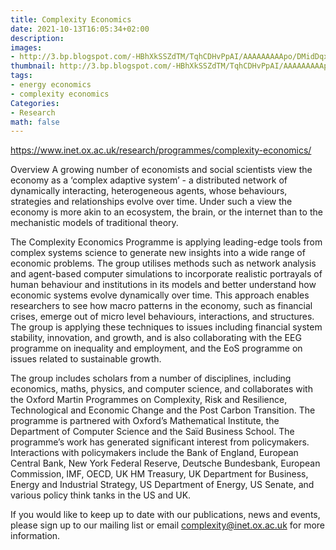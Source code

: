 ```yaml
---
title: Complexity Economics
date: 2021-10-13T16:05:34+02:00
description:
images:
- http://3.bp.blogspot.com/-HBhXkSSZdTM/TqhCDHvPpAI/AAAAAAAAApo/DMidDqxjpGg/s1600/Economy+of+Guatemala+.gif
thumbnail: http://3.bp.blogspot.com/-HBhXkSSZdTM/TqhCDHvPpAI/AAAAAAAAApo/DMidDqxjpGg/s1600/Economy+of+Guatemala+.gif
tags:
- energy economics
- complexity economics
Categories:
- Research
math: false
---
```


https://www.inet.ox.ac.uk/research/programmes/complexity-economics/

Overview
A growing number of economists and social scientists view the economy as a ‘complex adaptive system’ - a distributed network of dynamically interacting, heterogeneous agents, whose behaviours, strategies and relationships evolve over time. Under such a view the economy is more akin to an ecosystem, the brain, or the internet than to the mechanistic models of traditional theory.

The Complexity Economics Programme is applying leading-edge tools from complex systems science to generate new insights into a wide range of economic problems. The group utilises methods such as network analysis and agent-based computer simulations to incorporate realistic portrayals of human behaviour and institutions in its models and better understand how economic systems evolve dynamically over time. This approach enables researchers to see how macro patterns in the economy, such as financial crises, emerge out of micro level behaviours, interactions, and structures. The group is applying these techniques to issues including financial system stability, innovation, and growth, and is also collaborating with the EEG programme on inequality and employment, and the EoS programme on issues related to sustainable growth.

The group includes scholars from a number of disciplines, including economics, maths, physics, and computer science, and collaborates with the Oxford Martin Programmes on Complexity, Risk and Resilience, Technological and Economic Change and the Post Carbon Transition. The programme is partnered with Oxford’s Mathematical Institute, the Department of Computer Science and the Saïd Business School. The programme’s work has generated significant interest from policymakers. Interactions with policymakers include the Bank of England, European Central Bank, New York Federal Reserve, Deutsche Bundesbank, European Commission, IMF, OECD, UK HM Treasury, UK Department for Business, Energy and Industrial Strategy, US Department of Energy, US Senate, and various policy think tanks in the US and UK.

If you would like to keep up to date with our publications, news and events, please sign up to our mailing list or email complexity@inet.ox.ac.uk for more information.
